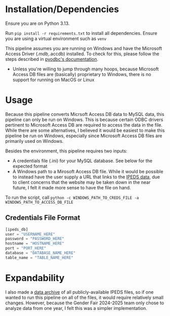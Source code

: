 
# Installation/Dependencies

Ensure you are on Python 3.13.

Run `pip install -r requirements.txt` to install all dependencies. Ensure you are
using a virtual environment such as `venv`

This pipeline assumes you are running on Windows and have the Microsoft Access
Driver (*.mdb,*.accdb) installed. To check for this, please follow the steps
described in [pyodbc's documentation](https://github.com/mkleehammer/pyodbc/wiki/Connecting-to-Microsoft-Access).

- Unless you're willing to jump through many hoops, because Microsoft Access DB
files are (basically) proprietary to Windows, there is no support for running
on MacOS or Linux

# Usage

Because this pipeline converts Micrsoft Access DB data to MySQL data, this pipeline
can only be run on Windows. This is because certain ODBC drivers pertinent to
Microsoft Access DB are required to access the data in the file. While there are
some alternatives, I believed it would be easiest to make this pipeline be run
on Windows, especially since Microsoft Access DB files are primarily used on Windows.

Besides the environment, this pipeline requires two inputs:

- A credentials file (.ini) for your MySQL database. See below for the expected
format
- A Windows path to a Mirosoft Access DB file. While it would be possible to
instead have the user supply a URL that links to the [IPEDS data](https://nces.ed.gov/ipeds/use-the-data/download-access-database),
due to client concerns that the website may be taken down in the near future, I
felt it made more sense to have the file on hand.

To run the script, call `python -c WINDOWS_PATH_TO_CREDS_FILE -a WINDOWS_PATH_TO_ACCESS_DB_FILE`

## Credentials File Format

```python
[ipeds_db]
user = "USERNAME_HERE"
password = "PASSWORD_HERE"
hostname = "HOSTNAME_HERE"
port = "PORT_HERE"
database = "DATABASE_NAME_HERE"
table_name = "TABLE_NAME_HERE"
```

# Expandability

I also made a [data archive](https://github.com/rhit-shirakrk/ipeds-data-archive) of all publicly-available IPEDS files, so
if one wanted to run this pipeline on all of the files, it would require
relatively small changes. However, because the Gender Fair 2024-2025 team only
chose to analyze data from one year, I felt this was a simpler implementation.
